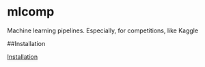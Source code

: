 # mlcomp
Machine learning pipelines. Especially, for competitions, like Kaggle

##Installation

[Installation](/docs/installation)